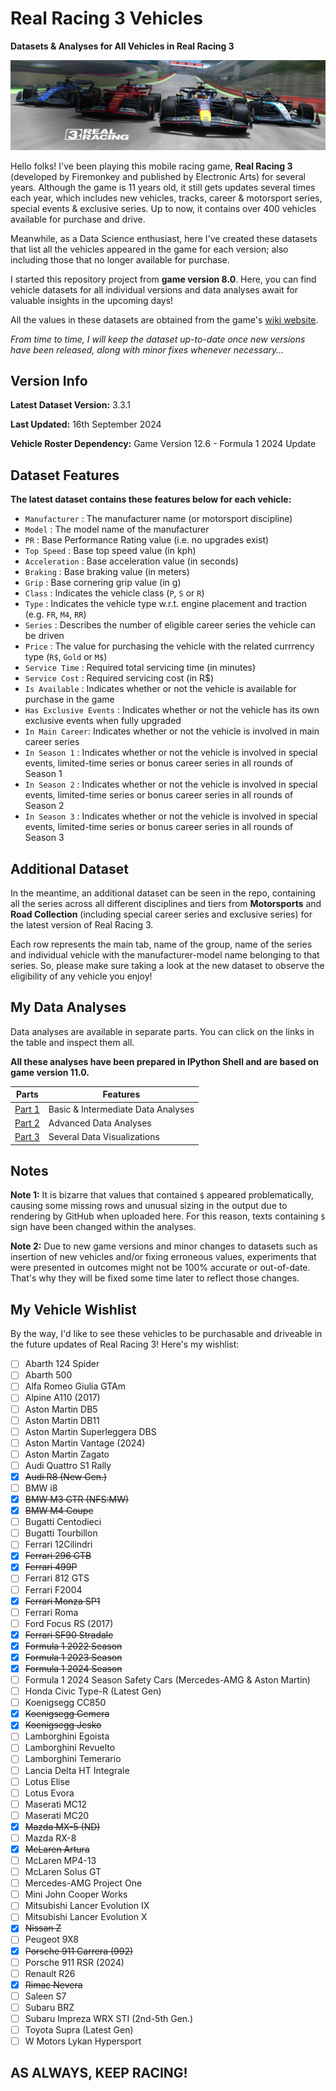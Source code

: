 # Real Racing 3 Vehicles
**Datasets & Analyses for All Vehicles in Real Racing 3**

![Real Racing 3](Images/real_racing_3_image(25).png)

Hello folks! I've been playing this mobile racing game, **Real Racing 3** (developed by Firemonkey and published by Electronic Arts) for several years. Although the game is 11 years old, it still gets updates several times each year, which includes new vehicles, tracks, career & motorsport series, special events & exclusive series. Up to now, it contains over 400 vehicles available for purchase and drive.

Meanwhile, as a Data Science enthusiast, here I've created these datasets that list all the vehicles appeared in the game for each version; also including those that no longer available for purchase. 

I started this repository project from **game version 8.0**. Here, you can find vehicle datasets for all individual versions and data analyses await for valuable insights in the upcoming days!

All the values in these datasets are obtained from the game's [wiki website](https://rr3.fandom.com/wiki/Main_Page).

_From time to time, I will keep the dataset up-to-date once new versions have been released, along with minor fixes whenever necessary..._

## Version Info

**Latest Dataset Version:** 3.3.1

**Last Updated:** 16th September 2024

**Vehicle Roster Dependency:** Game Version 12.6 - Formula 1 2024 Update

## Dataset Features

**The latest dataset contains these features below for each vehicle:**
* `Manufacturer` : The manufacturer name (or motorsport discipline)
* `Model` : The model name of the manufacturer
* `PR` : Base Performance Rating value (i.e. no upgrades exist)
* `Top Speed` : Base top speed value (in kph)
* `Acceleration` : Base acceleration value (in seconds)
* `Braking` : Base braking value (in meters)
* `Grip` : Base cornering grip value (in g)
* `Class` : Indicates the vehicle class (`P`, `S` or `R`)
* `Type` : Indicates the vehicle type w.r.t. engine placement and traction (e.g. `FR`, `M4`, `RR`) 
* `Series` : Describes the number of eligible career series the vehicle can be driven
* `Price` : The value for purchasing the vehicle with the related currrency type (`R$`, `Gold` or `M$`)
* `Service Time` : Required total servicing time (in minutes)
* `Service Cost` : Required servicing cost (in R$)
* `Is Available` : Indicates whether or not the vehicle is available for purchase in the game
* `Has Exclusive Events` : Indicates whether or not the vehicle has its own exclusive events when fully upgraded
* `In Main Career`: Indicates whether or not the vehicle is involved in main career series
* `In Season 1` : Indicates whether or not the vehicle is involved in special events, limited-time series or bonus career series in all rounds of Season 1
* `In Season 2` : Indicates whether or not the vehicle is involved in special events, limited-time series or bonus career series in all rounds of Season 2
* `In Season 3` : Indicates whether or not the vehicle is involved in special events, limited-time series or bonus career series in all rounds of Season 3

## Additional Dataset

In the meantime, an additional dataset can be seen in the repo, containing all the series across all different disciplines and tiers from **Motorsports** and **Road Collection** (including special career series and exclusive series) for the latest version of Real Racing 3. 

Each row represents the main tab, name of the group, name of the series and individual vehicle with the manufacturer-model name belonging to that series. So, please make sure taking a look at the new dataset to observe the eligibility of any vehicle you enjoy!

## My Data Analyses

Data analyses are available in separate parts. You can click on the links in the table and inspect them all.

**All these analyses have been prepared in IPython Shell and are based on game version 11.0.**

| Parts | Features |
| ----- | -------- |
| [Part 1](https://github.com/toUpperCase78/real-racing-3-vehicles/blob/master/RR3_analysis1_rev4.ipynb) | Basic & Intermediate Data Analyses |
| [Part 2](https://github.com/toUpperCase78/real-racing-3-vehicles/blob/master/RR3_analysis2_rev3.ipynb) | Advanced Data Analyses |
| [Part 3](https://github.com/toUpperCase78/real-racing-3-vehicles/blob/master/RR3_analysis3_rev3.ipynb) | Several Data Visualizations |

## Notes

**Note 1:** It is bizarre that values that contained `$` appeared problematically, causing some missing rows and unusual sizing in the output due to rendering by GitHub when uploaded here. For this reason, texts containing `$` sign have been changed within the analyses.

**Note 2:** Due to new game versions and minor changes to datasets such as insertion of new vehicles and/or fixing erroneous values, experiments that were presented in outcomes might not be 100% accurate or out-of-date. That's why they will be fixed some time later to reflect those changes.

## My Vehicle Wishlist

By the way, I'd like to see these vehicles to be purchasable and driveable in the future updates of Real Racing 3! Here's my wishlist:

- [ ] Abarth 124 Spider
- [ ] Abarth 500
- [ ] Alfa Romeo Giulia GTAm
- [ ] Alpine A110 (2017)
- [ ] Aston Martin DB5
- [ ] Aston Martin DB11
- [ ] Aston Martin Superleggera DBS
- [ ] Aston Martin Vantage (2024)
- [ ] Aston Martin Zagato
- [ ] Audi Quattro S1 Rally
- [X] ~~Audi R8 (New Gen.)~~
- [ ] BMW i8
- [X] ~~BMW M3 GTR (NFS:MW)~~
- [X] ~~BMW M4 Coupe~~
- [ ] Bugatti Centodieci
- [ ] Bugatti Tourbillon
- [ ] Ferrari 12Cilindri
- [X] ~~Ferrari 296 GTB~~
- [X] ~~Ferrari 499P~~
- [ ] Ferrari 812 GTS
- [ ] Ferrari F2004
- [X] ~~Ferrari Monza SP1~~
- [ ] Ferrari Roma
- [ ] Ford Focus RS (2017)
- [X] ~~Ferrari SF90 Stradale~~
- [X] ~~Formula 1 2022 Season~~
- [X] ~~Formula 1 2023 Season~~
- [X] ~~Formula 1 2024 Season~~
- [ ] Formula 1 2024 Season Safety Cars (Mercedes-AMG & Aston Martin)
- [ ] Honda Civic Type-R (Latest Gen)
- [ ] Koenigsegg CC850
- [X] ~~Koenigsegg Gemera~~
- [X] ~~Koenigsegg Jesko~~
- [ ] Lamborghini Egoista
- [ ] Lamborghini Revuelto
- [ ] Lamborghini Temerario
- [ ] Lancia Delta HT Integrale
- [ ] Lotus Elise
- [ ] Lotus Evora
- [ ] Maserati MC12
- [ ] Maserati MC20
- [X] ~~Mazda MX-5 (ND)~~
- [ ] Mazda RX-8
- [X] ~~McLaren Artura~~
- [ ] McLaren MP4-13
- [ ] McLaren Solus GT
- [ ] Mercedes-AMG Project One
- [ ] Mini John Cooper Works
- [ ] Mitsubishi Lancer Evolution IX
- [ ] Mitsubishi Lancer Evolution X
- [X] ~~Nissan Z~~
- [ ] Peugeot 9X8
- [X] ~~Porsche 911 Carrera (992)~~
- [ ] Porsche 911 RSR (2024)
- [ ] Renault R26
- [X] ~~Rimac Nevera~~
- [ ] Saleen S7
- [ ] Subaru BRZ
- [ ] Subaru Impreza WRX STI (2nd-5th Gen.)
- [ ] Toyota Supra (Latest Gen)
- [ ] W Motors Lykan Hypersport

## AS ALWAYS, KEEP RACING!
